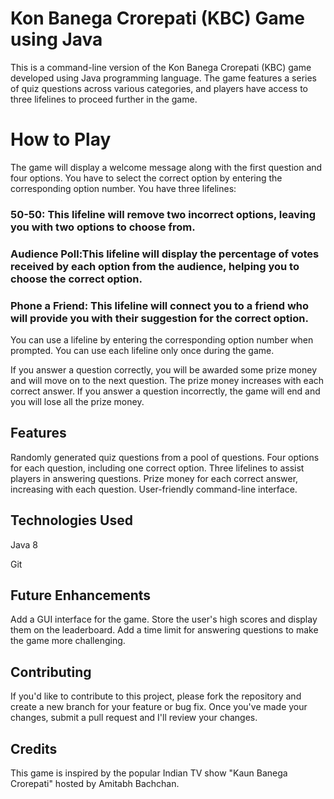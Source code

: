 # Kon Banega Crorepati (KBC) Game using Java
This is a command-line version of the Kon Banega Crorepati (KBC) game developed using Java programming language.
The game features a series of quiz questions across various categories,
and players have access to three lifelines to proceed further in the game.

# How to Play
The game will display a welcome message along with the first question and four options.
You have to select the correct option by entering the corresponding option number.
You have three lifelines:

### 50-50: This lifeline will remove two incorrect options, leaving you with two options to choose from.
### Audience Poll:This lifeline will display the percentage of votes received by each option from the audience, helping you to choose the correct option.
### Phone a Friend: This lifeline will connect you to a friend who will provide you with their suggestion for the correct option.

You can use a lifeline by entering the corresponding option number when prompted. You can use each lifeline only once during the game.

If you answer a question correctly, you will be awarded some prize money and will move on to the next question.
The prize money increases with each correct answer. 
If you answer a question incorrectly, the game will end and you will lose all the prize money.

## Features
Randomly generated quiz questions from a pool of questions.
Four options for each question, including one correct option.
Three lifelines to assist players in answering questions.
Prize money for each correct answer, increasing with each question.
User-friendly command-line interface.

## Technologies Used
Java 8

Git

## Future Enhancements
Add a GUI interface for the game.
Store the user's high scores and display them on the leaderboard.
Add a time limit for answering questions to make the game more challenging.


## Contributing
If you'd like to contribute to this project, please fork the repository and create a new branch for your feature or bug fix. Once you've made your changes, submit a pull request and I'll review your changes.

## Credits
This game is inspired by the popular Indian TV show "Kaun Banega Crorepati" hosted by Amitabh Bachchan.
